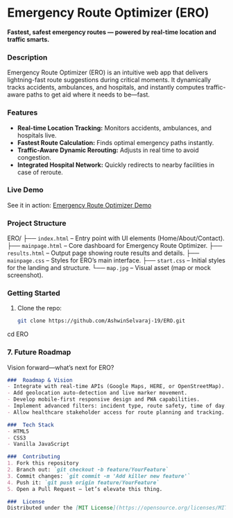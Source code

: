 # Emergency Route Optimizer (ERO)
**Fastest, safest emergency routes — powered by real-time location and traffic smarts.**

###  Description
Emergency Route Optimizer (ERO) is an intuitive web app that delivers lightning-fast route suggestions during critical moments. It dynamically tracks accidents, ambulances, and hospitals, and instantly computes traffic-aware paths to get aid where it needs to be—fast.

###  Features
- **Real-time Location Tracking:** Monitors accidents, ambulances, and hospitals live.
- **Fastest Route Calculation:** Finds optimal emergency paths instantly.
- **Traffic-Aware Dynamic Rerouting:** Adjusts in real time to avoid congestion.
- **Integrated Hospital Network:** Quickly redirects to nearby facilities in case of reroute.

###  Live Demo
See it in action: [Emergency Route Optimizer Demo](https://ashwinselvaraj-19.github.io/ERO/)

###  Project Structure
ERO/
├── `index.html`          – Entry point with UI elements (Home/About/Contact).
├── `mainpage.html`       – Core dashboard for Emergency Route Optimizer.
├── `results.html`        – Output page showing route results and details.
├── `mainpage.css`        – Styles for ERO’s main interface.
├── `start.css`           – Initial styles for the landing and structure.
└── `map.jpg`             – Visual asset (map or mock screenshot).

###  Getting Started
1. Clone the repo:
   ```bash
   git clone https://github.com/AshwinSelvaraj-19/ERO.git
cd ERO


### 7. **Future Roadmap**
Vision forward—what’s next for ERO?

```markdown
###  Roadmap & Vision
- Integrate with real-time APIs (Google Maps, HERE, or OpenStreetMap).
- Add geolocation auto-detection and live marker movement.
- Develop mobile-first responsive design and PWA capabilities.
- Implement advanced filters: incident type, route safety, time of day.
- Allow healthcare stakeholder access for route planning and tracking.

###  Tech Stack
- HTML5
- CSS3
- Vanilla JavaScript

###  Contributing
1. Fork this repository  
2. Branch out: `git checkout -b feature/YourFeature`  
3. Commit changes: `git commit -m 'Add killer new feature'`  
4. Push it: `git push origin feature/YourFeature`  
5. Open a Pull Request — let’s elevate this thing.

###  License
Distributed under the [MIT License](https://opensource.org/licenses/MIT) — do your thing.
